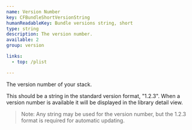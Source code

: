 ```yaml
---
name: Version Number
key: CFBundleShortVersionString
humanReadableKey: Bundle versions string, short
type: string
description: The version number.
available: 2
group: version

links:
  - top: /plist

---
```


The version number of your stack. 

This should be a string in the standard version format, "1.2.3". When a version number is available it will be displayed in the library detail view.

> Note: Any string may be used for the version number, but the 1.2.3 format is required for automatic updating.
